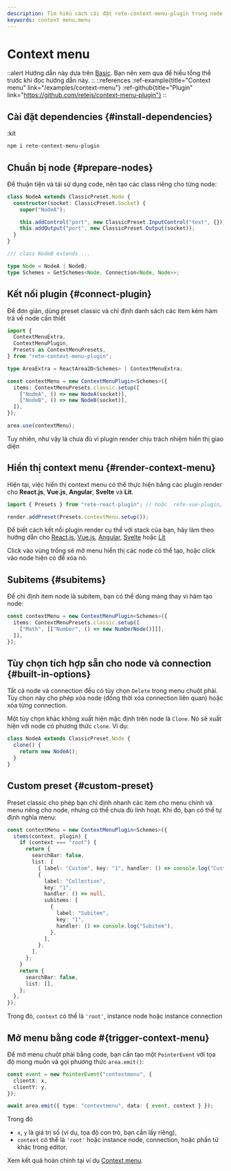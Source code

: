 ```yaml
---
description: Tìm hiểu cách cài đặt rete-context-menu-plugin trong node editor của bạn. Với plugin này, người dùng có thể thêm node vào editor thông qua menu chuột phải, giúp việc tạo và quản lý workflow của ứng dụng dễ dàng hơn
keywords: context menu,menu
---
```


# Context menu

::alert
Hướng dẫn này dựa trên [Basic](/docs/guides/basic). Bạn nên xem qua để hiểu tổng thể trước khi đọc hướng dẫn này.
::
::references
:ref-example{title="Context menu" link="/examples/context-menu"}
:ref-github{title="Plugin" link="https://github.com/retejs/context-menu-plugin"}
::

## Cài đặt dependencies {#install-dependencies}

:kit

```bash
npm i rete-context-menu-plugin
```

## Chuẩn bị node {#prepare-nodes}

Để thuận tiện và tái sử dụng code, nên tạo các class riêng cho từng node:

```ts
class NodeA extends ClassicPreset.Node {
  constructor(socket: ClassicPreset.Socket) {
    super("NodeA");

    this.addControl("port", new ClassicPreset.InputControl("text", {}));
    this.addOutput("port", new ClassicPreset.Output(socket));
  }
}

/// class NodeB extends ...

type Node = NodeA | NodeB;
type Schemes = GetSchemes<Node, Connection<Node, Node>>;
```

## Kết nối plugin {#connect-plugin}

Để đơn giản, dùng preset classic và chỉ định danh sách các item kèm hàm trả về node cần thiết

```ts
import {
  ContextMenuExtra,
  ContextMenuPlugin,
  Presets as ContextMenuPresets,
} from "rete-context-menu-plugin";

type AreaExtra = ReactArea2D<Schemes> | ContextMenuExtra;

const contextMenu = new ContextMenuPlugin<Schemes>({
  items: ContextMenuPresets.classic.setup([
    ["NodeA", () => new NodeA(socket)],
    ["NodeB", () => new NodeB(socket)],
  ]),
});

area.use(contextMenu);
```

Tuy nhiên, như vậy là chưa đủ vì plugin render chịu trách nhiệm hiển thị giao diện

## Hiển thị context menu {#render-context-menu}

Hiện tại, việc hiển thị context menu có thể thực hiện bằng các plugin render cho **React.js**, **Vue.js**, **Angular**, **Svelte** và **Lit**.

```ts
import { Presets } from "rete-react-plugin"; // hoặc  rete-vue-plugin, rete-angular-plugin, rete-svelte-plugin, @retejs/lit-plugin

render.addPreset(Presets.contextMenu.setup());
```

Để biết cách kết nối plugin render cụ thể với stack của bạn, hãy làm theo hướng dẫn cho
[React.js](/docs/guides/renderers/react), [Vue.js](/docs/guides/renderers/vue), [Angular](/docs/guides/renderers/angular), [Svelte](/docs/guides/renderers/svelte) hoặc [Lit](/docs/guides/renderers/lit)

Click vào vùng trống sẽ mở menu hiển thị các node có thể tạo, hoặc click vào node hiện có để xóa nó.

## Subitems {#subitems}

Để chỉ định item node là subitem, bạn có thể dùng mảng thay vì hàm tạo node:

```ts
const contextMenu = new ContextMenuPlugin<Schemes>({
  items: ContextMenuPresets.classic.setup([
    ["Math", [["Number", () => new NumberNode()]]],
  ]),
});
```

## Tùy chọn tích hợp sẵn cho node và connection {#built-in-options}

Tất cả node và connection đều có tùy chọn `Delete` trong menu chuột phải. Tùy chọn này cho phép xóa node (đồng thời xóa connection liên quan) hoặc xóa từng connection.

Một tùy chọn khác không xuất hiện mặc định trên node là `Clone`. Nó sẽ xuất hiện với node có phương thức `clone`. Ví dụ:

```ts
class NodeA extends ClassicPreset.Node {
  clone() {
    return new NodeA();
  }
}
```

## Custom preset {#custom-preset}

Preset classic cho phép bạn chỉ định nhanh các item cho menu chính và menu riêng cho node, nhưng có thể chưa đủ linh hoạt. Khi đó, bạn có thể tự định nghĩa menu:

```ts
const contextMenu = new ContextMenuPlugin<Schemes>({
  items(context, plugin) {
    if (context === "root") {
      return {
        searchBar: false,
        list: [
          { label: "Custom", key: "1", handler: () => console.log("Custom") },
          {
            label: "Collection",
            key: "1",
            handler: () => null,
            subitems: [
              {
                label: "Subitem",
                key: "1",
                handler: () => console.log("Subitem"),
              },
            ],
          },
        ],
      };
    }
    return {
      searchBar: false,
      list: [],
    };
  },
});
```

Trong đó, `context` có thể là `'root'`, instance node hoặc instance connection

## Mở menu bằng code #{trigger-context-menu}

Để mở menu chuột phải bằng code, bạn cần tạo một `PointerEvent` với tọa độ mong muốn và gọi phương thức `area.emit()`:

```ts
const event = new PointerEvent("contextmenu", {
  clientX: x,
  clientY: y,
});

await area.emit({ type: "contextmenu", data: { event, context } });
```

Trong đó

- `x`, `y` là giá trị số (ví dụ, tọa độ con trỏ, bạn cần lấy riêng),
- `context` có thể là `'root'` hoặc instance node, connection, hoặc phần tử khác trong editor.

Xem kết quả hoàn chỉnh tại ví dụ [Context menu](/examples/context-menu).
